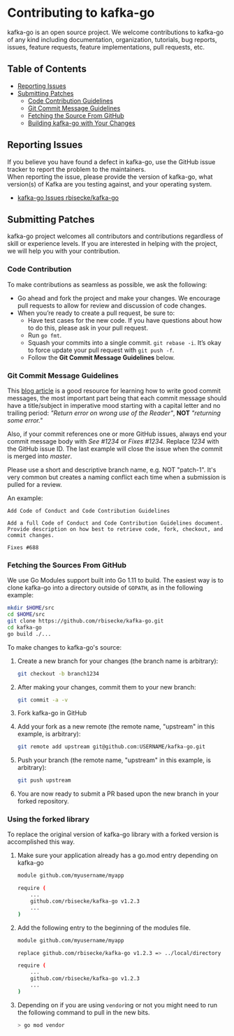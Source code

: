 # Contributing to kafka-go

kafka-go is an open source project.  We welcome contributions to kafka-go of any kind including documentation,
organization, tutorials, bug reports, issues, feature requests, feature implementations, pull requests, etc.

## Table of Contents

* [Reporting Issues](#reporting-issues)
* [Submitting Patches](#submitting-patches)
  * [Code Contribution Guidelines](#code-contribution-guidelines)
  * [Git Commit Message Guidelines](#git-commit-message-guidelines)
  * [Fetching the Source From GitHub](#fetching-the-sources-from-github)
  * [Building kafka-go with Your Changes](#building-kakfa-go-with-your-changes)

## Reporting Issues

If you believe you have found a defect in kafka-go, use the GitHub issue tracker to report
the problem to the maintainers.  
When reporting the issue, please provide the version of kafka-go, what version(s) of Kafka 
are you testing against, and your operating system.

 - [kafka-go Issues rbisecke/kafka-go](https://github.com/rbisecke/kafka-go/issues)

## Submitting Patches

kafka-go project welcomes all contributors and contributions regardless of skill or experience levels.  If you are
interested in helping with the project, we will help you with your contribution.

### Code Contribution

To make contributions as seamless as possible, we ask the following:

* Go ahead and fork the project and make your changes.  We encourage pull requests to allow for review and discussion of code changes.
* When you’re ready to create a pull request, be sure to:
    * Have test cases for the new code. If you have questions about how to do this, please ask in your pull request.
    * Run `go fmt`.
    * Squash your commits into a single commit. `git rebase -i`. It’s okay to force update your pull request with `git push -f`.
    * Follow the **Git Commit Message Guidelines** below.

### Git Commit Message Guidelines

This [blog article](http://chris.beams.io/posts/git-commit/) is a good resource for learning how to write good commit messages,
the most important part being that each commit message should have a title/subject in imperative mood starting with a capital letter and no trailing period:
*"Return error on wrong use of the Reader"*, **NOT** *"returning some error."*

Also, if your commit references one or more GitHub issues, always end your commit message body with *See #1234* or *Fixes #1234*.
Replace *1234* with the GitHub issue ID. The last example will close the issue when the commit is merged into *master*.

Please use a short and descriptive branch name, e.g. NOT "patch-1". It's very common but creates a naming conflict each
time when a submission is pulled for a review.

An example:

```text
Add Code of Conduct and Code Contribution Guidelines

Add a full Code of Conduct and Code Contribution Guidelines document. 
Provide description on how best to retrieve code, fork, checkout, and commit changes.

Fixes #688
```

### Fetching the Sources From GitHub

We use Go Modules support built into Go 1.11 to build.  The easiest way is to clone kafka-go into a directory outside of
`GOPATH`, as in the following example:

```bash
mkdir $HOME/src
cd $HOME/src
git clone https://github.com/rbisecke/kafka-go.git
cd kafka-go
go build ./...
```

To make changes to kafka-go's source:

1. Create a new branch for your changes (the branch name is arbitrary):

    ```bash
    git checkout -b branch1234
    ```

1. After making your changes, commit them to your new branch:

    ```bash
    git commit -a -v
    ```

1. Fork kafka-go in GitHub

1. Add your fork as a new remote (the remote name, "upstream" in this example, is arbitrary):

    ```bash
    git remote add upstream git@github.com:USERNAME/kafka-go.git
    ```

1. Push your branch (the remote name, "upstream" in this example, is arbitrary):

   ```bash
   git push upstream  
   ```

1. You are now ready to submit a PR based upon the new branch in your forked repository.

### Using the forked library

To replace the original version of kafka-go library with a forked version is accomplished this way.

1. Make sure your application already has a go.mod entry depending on kafka-go

    ```bash
    module github.com/myusername/myapp

    require (
        ...
        github.com/rbisecke/kafka-go v1.2.3
        ...
    )
    ```

1. Add the following entry to the beginning of the modules file.

    ```bash
    module github.com/myusername/myapp

    replace github.com/rbisecke/kafka-go v1.2.3 => ../local/directory

    require (
        ...
        github.com/rbisecke/kafka-go v1.2.3
        ...
    )
    ```
1. Depending on if you are using `vendor`ing or not you might need to run the following command to pull in the new bits.

    ```bash
    > go mod vendor
    ```
